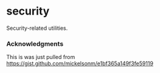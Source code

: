 # security
Security-related utilities.

### Acknowledgments

This is was just pulled from https://gist.github.com/mickelsonm/e1bf365a149f3fe59119